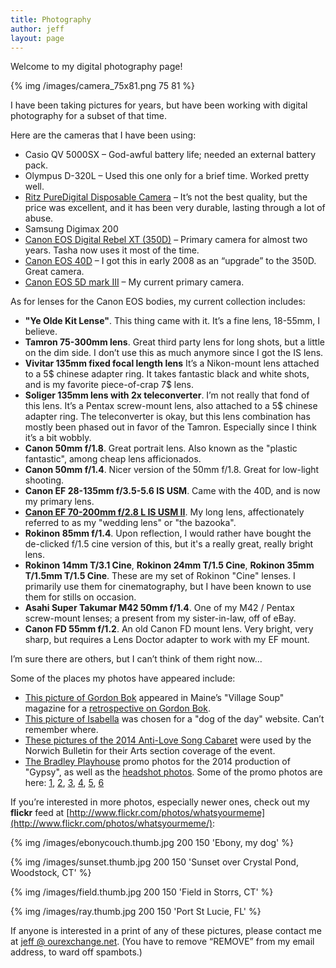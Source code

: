 ```yaml
---
title: Photography
author: jeff
layout: page
---
```


Welcome to my digital photography page!

{% img /images/camera_75x81.png 75 81 %}

I have been taking pictures for years, but have been working with digital photography for a subset of that time.

Here are the cameras that I have been using:

*   Casio QV 5000SX – God-awful battery life; needed an external battery pack.
*   Olympus D-320L – Used this one only for a brief time. Worked pretty well.
*   [Ritz PureDigital Disposable Camera](http://www.maushammer.com/systems/dakotadigital/DakotaDigital.html) – It’s not the best quality, but the price was excellent, and it has been very durable, lasting through a lot of abuse.
*   Samsung Digimax 200
*   [Canon EOS Digital Rebel XT (350D)](http://consumer.usa.canon.com/ir/controller?act=ModelDetailAct&fcategoryid=139&modelid=11154) – Primary camera for almost two years. Tasha now uses it most of the time.
*   [Canon EOS 40D](http://www.usa.canon.com/consumer/controller?act=ModelInfoAct&fcategoryid=139&modelid=15653) – I got this in early 2008 as an “upgrade” to the 350D. Great camera.
*   [Canon EOS 5D mark III](http://www.usa.canon.com/cusa/consumer/products/cameras/slr_cameras/eos_5d_mark_iii) – My current primary camera.

As for lenses for the Canon EOS bodies, my current collection includes:

*   **"Ye Olde Kit Lense"**. This thing came with it. It’s a fine lens, 18-55mm, I believe.
*   **Tamron 75-300mm lens**. Great third party lens for long shots, but a little on the dim side. I don’t use this as much anymore since I got the IS lens.
*   **Vivitar 135mm fixed focal length lens** It’s a Nikon-mount lens attached to a 5$ chinese adapter ring. It takes fantastic black and white shots, and is my favorite piece-of-crap 7$ lens.
*   **Soliger 135mm lens with 2x teleconverter**. I’m not really that fond of this lens. It’s a Pentax screw-mount lens, also attached to a 5$ chinese adapter ring. The teleconverter is okay, but this lens combination has mostly been phased out in favor of the Tamron. Especially since I think it’s a bit wobbly.
*   **Canon 50mm f/1.8**. Great portrait lens. Also known as the "plastic fantastic", among cheap lens afficionados.
*   **Canon 50mm f/1.4**. Nicer version of the 50mm f/1.8. Great for low-light shooting.
*   **Canon EF 28-135mm f/3.5-5.6 IS USM**. Came with the 40D, and is now my primary lens.
*   **[Canon EF 70-200mm f/2.8 L IS USM II](http://www.usa.canon.com/cusa/consumer/products/cameras/ef_lens_lineup/ef_70_200mm_f_2_8l_is_ii_usm)**. My long lens, affectionately referred to as my "wedding lens" or "the bazooka".
*   **Rokinon 85mm f/1.4**. Upon reflection, I would rather have bought the de-clicked f/1.5 cine version of this, but it's a really great, really bright lens.
*   **Rokinon 14mm T/3.1 Cine**, **Rokinon 24mm T/1.5 Cine**, **Rokinon 35mm T/1.5mm T/1.5 Cine**. These are my set of Rokinon "Cine" lenses. I primarily use them for cinematography, but I have been known to use them for stills on occasion.
*   **Asahi Super Takumar M42 50mm f/1.4**. One of my M42 / Pentax screw-mount lenses; a present from my sister-in-law, off of eBay.
*   **Canon FD 55mm f/1.2**. An old Canon FD mount lens. Very bright, very sharp, but requires a Lens Doctor adapter to work with my EF mount.

I’m sure there are others, but I can’t think of them right now…

Some of the places my photos have appeared include:

* [This picture of Gordon Bok](http://www.flickr.com/photos/whatsyourmeme/3378255542/) appeared in Maine’s "Village Soup" magazine for a [retrospective on Gordon Bok](http://knox.villagesoup.com/ae/story/shantymen-to-social-club/347403).
* [This picture of Isabella]() was chosen for a "dog of the day" website. Can’t remember where.
* [These pictures of the 2014 Anti-Love Song Cabaret](http://www.norwichbulletin.com/article/20140212/ENTERTAINMENTLIFE/sthash.ElYVUeVZ.gbpl) were used by the Norwich Bulletin for their Arts section coverage of the event.
* [The Bradley Playhouse](http://www.thebradleyplayhouse.org/) promo photos for the 2014 production of "Gypsy", as well as the [headshot photos](https://www.flickr.com/photos/whatsyourmeme/sets/72157642824067583/). Some of the promo photos are here: [1](https://www.facebook.com/photo.php?fbid=768841826461255&set=a.209502649061845.59754.181407235204720&type=1&theater), [2](https://www.facebook.com/photo.php?fbid=768658676479570&set=a.209502649061845.59754.181407235204720&type=1&permPage=1), [3](https://www.facebook.com/photo.php?fbid=767261619952609&set=a.209502649061845.59754.181407235204720&type=1&permPage=1), [4](https://www.facebook.com/photo.php?fbid=767260959952675&set=a.209502649061845.59754.181407235204720&type=1&permPage=1), [5](https://www.facebook.com/photo.php?fbid=766144203397684&set=a.209502649061845.59754.181407235204720&type=1&permPage=1), [6](https://www.facebook.com/photo.php?fbid=766143570064414&set=a.209502649061845.59754.181407235204720&type=1&permPage=1)

If you’re interested in more photos, especially newer ones, check out my **flickr** feed at [http://www.flickr.com/photos/whatsyourmeme](http://www.flickr.com/photos/whatsyourmeme/):  

{% img /images/ebonycouch.thumb.jpg 200 150 'Ebony, my dog' %}

{% img /images/sunset.thumb.jpg 200 150 'Sunset over Crystal Pond, Woodstock, CT' %}

{% img /images/field.thumb.jpg 200 150 'Field in Storrs, CT' %}

{% img /images/ray.thumb.jpg 200 150 'Port St Lucie, FL' %}
  
If anyone is interested in a print of any of these pictures, please contact me at [jeff @ ourexchange.net][12]. (You have to remove “REMOVE” from my email address, to ward off spambots.)

 [12]: mailto:jeff@REMOVEourexchange.net
